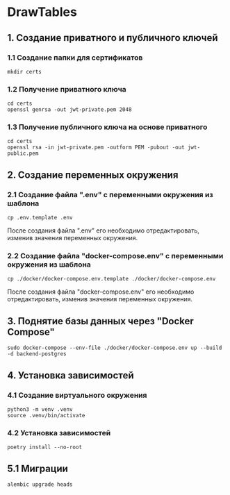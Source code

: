 # DrawTables

## 1. Создание приватного и публичного ключей
### 1.1 Создание папки для сертификатов
```shell
mkdir certs
```
### 1.2 Получение приватного ключа
```shell
cd certs
openssl genrsa -out jwt-private.pem 2048
```

### 1.3 Получение публичного ключа на основе приватного
```shell
cd certs
openssl rsa -in jwt-private.pem -outform PEM -pubout -out jwt-public.pem
```

## 2. Создание переменных окружения
### 2.1 Создание файла ".env" с переменными окружения из шаблона
```shell
cp .env.template .env
```
После создания файла ".env" его необходимо отредактировать,
изменив значения переменных окружения.

### 2.2 Создание файла "docker-compose.env" с переменными окружения из шаблона
```shell
cp ./docker/docker-compose.env.template ./docker/docker-compose.env
```
После создания файла "docker-compose.env" его необходимо отредактировать,
изменив значения переменных окружения.

## 3. Поднятие базы данных через "Docker Compose"
```shell
sudo docker-compose --env-file ./docker/docker-compose.env up --build -d backend-postgres
```

## 4. Установка зависимостей
### 4.1 Создание виртуального окружения
```shell
python3 -m venv .venv
source .venv/bin/activate
```

### 4.2 Установка зависимостей
```shell
poetry install --no-root
```

## 5.1 Миграции
```shell
alembic upgrade heads
```
